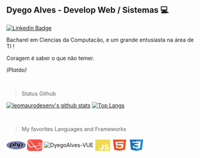 ## Dyego Alves - Develop Web / Sistemas 💻

[![Linkedin Badge](https://img.shields.io/badge/-DyegoAlves-blue?style=flat-square&logo=linkedin&logoColor=white)](https://www.linkedin.com/in/dyegoalves/)

Bacharel em Ciencias da Computacão, e um grande entusiasta na área de TI !

Coragem é saber o que não temer.

_(Platão)_

<br>

> Status Github

[![leomaurodesenv's github stats](https://github-readme-stats.vercel.app/api?username=dyegoalves&count_private=true&hide=issues&show_icons=true&title_color=007ec6&icon_color=007ec6&line_height=24)](https://github.com/dyegoalves)
[![Top Langs](https://github-readme-stats.vercel.app/api/top-langs/?username=dyegoalves&layout=compact&langs_count=6&hide=""&,css&title_color=007ec6&icon_color=007ec6)](https://profile.codersrank.io/user/dyegoalves/)

<div><br>

> My favorites Languages ​​and Frameworks

  <img align="center" alt="DyegoAlves-PHP" height="40" width="50" src="https://raw.githubusercontent.com/devicons/devicon/master/icons/php/php-original.svg" style="max-width:100%;">
  <img align="center" alt="DyegoAlves-Laravel" height="30" width="40" src="laravel.svg" style="max-width:100%;">
  <img align="center" alt="DyegoAlves-VUE" height="30" width="40" src="https://upload.wikimedia.org/wikipedia/commons/9/95/Vue.js_Logo_2.svg" style="max-width:100%;">
  <img align="center" alt="DyegoAlves-Js" height="30" width="40" src="https://raw.githubusercontent.com/devicons/devicon/master/icons/javascript/javascript-plain.svg" style="max-width:100%;">
  <img align="center" alt="DyegoAlves-HTML" height="30" width="40" src="https://raw.githubusercontent.com/devicons/devicon/master/icons/html5/html5-original.svg" style="max-width:100%;">
  <img align="center" alt="DyegoAlves-CSS" height="30" width="40" src="https://raw.githubusercontent.com/devicons/devicon/master/icons/css3/css3-original.svg" style="max-width:100%;">
</div>
